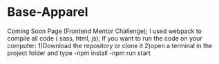 # Base-Apparel
Coming Soon Page (Frontend Mentor Challenge);
I used webpack to compile all code ( sass, html, js); 
If you want to run the code on your computer:
1)Download the repository or clone it
2)open a terminal in the project folder and type 
 -npm install
 -npm run start
